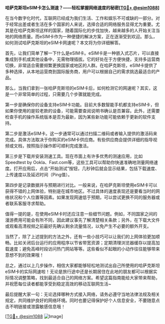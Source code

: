 **哈萨克斯坦eSIM卡怎么测速？——轻松掌握网络速度的秘密[[TG💪+ @esim1088](https://t.me/s/esim1088)]**

在当今数字化时代，互联网已经成为我们生活、工作和娱乐不可或缺的一部分。对于经常出差或者生活在多个国家的人来说，选择合适的网络服务显得尤为重要。尤其是在哈萨克斯坦这样的国家，随着国际化的步伐加快，越来越多的人开始关注当地的网络质量。而eSIM卡作为一种便捷的解决方案，正在逐渐受到欢迎。那么，如何测试哈萨克斯坦的eSIM卡网速呢？本文将为你详细解答。

首先，让我们简单了解一下什么是eSIM卡。eSIM卡是一种嵌入式芯片，可以直接集成到手机或其他设备中，无需物理插拔。它的好处在于方便快捷，支持多运营商切换，非常适合需要频繁更换国家或地区的人群。在哈萨克斯坦，eSIM卡提供了多种选择，从本地运营商到国际服务商，用户可以根据自己的需求挑选最适合的产品。

那么，当我们拿到一张哈萨克斯坦的eSIM卡后，如何检测它的网速呢？其实，这是一个非常简单的过程，只需要几个步骤就能完成。

第一步是确保你的设备支持eSIM卡功能。目前大多数智能手机都支持eSIM卡，但如果你使用的是较老款的设备，可能需要查阅说明书确认是否兼容。此外，还需要检查手机的操作系统版本是否为最新，因为某些新功能可能依赖于更新的软件支持。

第二步是激活eSIM卡。这一步通常可以通过扫描二维码或者输入提供的激活码来完成。具体方法取决于你购买的eSIM卡供应商。有些供应商会提供详细的指导视频或文档，按照指示操作即可顺利完成激活。

第三步是下载并安装测速工具。现在市面上有许多优秀的测速应用，比如Speedtest by Ookla、Fast.com等，这些工具可以帮助你快速准确地测量网络速度。打开应用后，点击“开始测试”按钮，几秒钟后就会显示结果，包括下载速度、上传速度以及延迟时间（Ping值）。

第四步是记录数据并与预期进行对比。一般来说，在哈萨克斯坦使用eSIM卡可以获得不错的上网体验，特别是在城市地区。不过具体的速度表现还是要看当时的网络状况和个人位置等因素。如果发现网速低于预期，可以尝试更换不同的服务器或者联系客服寻求帮助。

值得一提的是，在使用eSIM卡时还应注意一些细节问题。例如，不同国家之间的漫游费用可能会有所不同，因此建议事先了解清楚相关条款；另外，在下载大文件或观看高清视频之前最好先确认剩余流量情况，以免产生不必要的额外开支。

当然了，除了上述提到的方法之外，还有一些小技巧可以让我们的上网体验更加顺畅。比如关闭后台运行的应用程序以节省带宽资源；定期清理浏览器缓存以提高加载速度；避免高峰时段访问热门网站等等。这些看似不起眼的小动作往往能够带来意想不到的效果哦！

总之，通过以上几步操作，相信大家都能够轻松地测试出自己所使用的哈萨克斯坦eSIM卡的实际网速啦！无论是旅行途中还是长期居住在此地的朋友都可以根据实际情况调整策略，找到最适合自己的网络方案。希望这篇指南能给大家带来帮助，并祝愿每位读者都能享受到稳定高效的移动互联网生活~

最后提醒大家一句：无论选择哪种方式接入网络，请务必遵守当地法律法规及相关规定，共同维护良好的网络环境。同时也要记得保护好个人信息安全，不要随意点击不明链接或泄露敏感信息哦！

[[TG💪+ @esim1088](https://t.me/s/esim1088) ![Image](https://i.postimg.cc/4NQfJmqS/Snipaste-2025-05-13-00-14-12.png)]